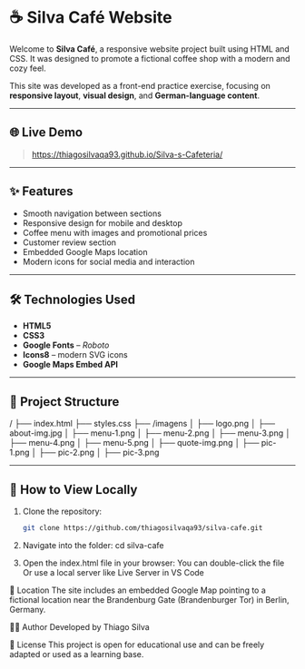 # ☕ Silva Café Website

Welcome to **Silva Café**, a responsive website project built using HTML and CSS. It was designed to promote a fictional coffee shop with a modern and cozy feel.

This site was developed as a front-end practice exercise, focusing on **responsive layout**, **visual design**, and **German-language content**.

---

## 🌐 Live Demo

> https://thiagosilvaqa93.github.io/Silva-s-Cafeteria/

---

## ✨ Features

- Smooth navigation between sections
- Responsive design for mobile and desktop
- Coffee menu with images and promotional prices
- Customer review section
- Embedded Google Maps location
- Modern icons for social media and interaction

---

## 🛠️ Technologies Used

- **HTML5**  
- **CSS3**  
- **Google Fonts** – *Roboto*  
- **Icons8** – modern SVG icons  
- **Google Maps Embed API**

---

## 📁 Project Structure
/
├── index.html
├── styles.css
├── /imagens
│ ├── logo.png
│ ├── about-img.jpg
│ ├── menu-1.png
│ ├── menu-2.png
│ ├── menu-3.png
│ ├── menu-4.png
│ ├── menu-5.png
│ ├── quote-img.png
│ ├── pic-1.png
│ ├── pic-2.png
│ ├── pic-3.png


---

## 🚀 How to View Locally

1. Clone the repository:
   ```bash
   git clone https://github.com/thiagosilvaqa93/silva-cafe.git

2. Navigate into the folder:
cd silva-cafe

3. Open the index.html file in your browser:
You can double-click the file
Or use a local server like Live Server in VS Code

📍 Location
The site includes an embedded Google Map pointing to a fictional location near the Brandenburg Gate (Brandenburger Tor) in Berlin, Germany.

👨‍💻 Author
Developed by Thiago Silva

📄 License
This project is open for educational use and can be freely adapted or used as a learning base.
